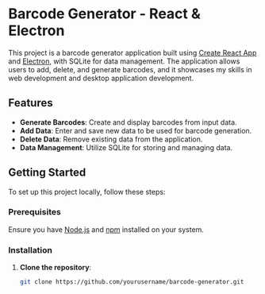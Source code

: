 # Barcode Generator - React & Electron

This project is a barcode generator application built using [Create React App](https://github.com/facebook/create-react-app) and [Electron](https://www.electronjs.org/), with SQLite for data management. The application allows users to add, delete, and generate barcodes, and it showcases my skills in web development and desktop application development.

## Features

- **Generate Barcodes**: Create and display barcodes from input data.
- **Add Data**: Enter and save new data to be used for barcode generation.
- **Delete Data**: Remove existing data from the application.
- **Data Management**: Utilize SQLite for storing and managing data.

## Getting Started

To set up this project locally, follow these steps:

### Prerequisites

Ensure you have [Node.js](https://nodejs.org/) and [npm](https://www.npmjs.com/) installed on your system.

### Installation

1. **Clone the repository**:
   ```sh
   git clone https://github.com/yourusername/barcode-generator.git
